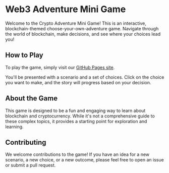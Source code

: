 # Web3 Adventure Mini Game

Welcome to the Crypto Adventure Mini Game! This is an interactive, blockchain-themed choose-your-own-adventure game. Navigate through the world of blockchain, make decisions, and see where your choices lead you!

## How to Play

To play the game, simply visit our [GitHub Pages site](https://<fonckchain>.github.io/web3-mini-game/).

You'll be presented with a scenario and a set of choices. Click on the choice you want to make, and the story will progress based on your decision.

## About the Game

This game is designed to be a fun and engaging way to learn about blockchain and cryptocurrency. While it's not a comprehensive guide to these complex topics, it provides a starting point for exploration and learning.

## Contributing

We welcome contributions to the game! If you have an idea for a new scenario, a new choice, or a new outcome, please feel free to open an issue or submit a pull request.
